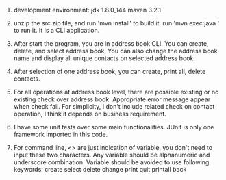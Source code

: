 1. development environment:
jdk 1.8.0_144
maven 3.2.1

2. unzip the src zip file, and run 'mvn install' to build it.
run 'mvn exec:java ' to run it. It is a CLI application.

3. After start the program, you are in address book CLI.
You can create, delete, and select address book, You can also change the address book name
and display all unique contacts on selected address book.

4. After selection of one address book, you can create, print all, delete contacts.

5. For all operations at address book level, there are possible existing or no existing check over address book.
Appropriate error message appear when check fail.
For simplicity, I don't include related check on contact operation, I think it depends on business requirement.

6. I have some unit tests over some main functionalities. JUnit is only one framework imported in this code.

7. For command line, <> are just indication of variable, you don't need to input these two characters.
Any variable should be alphanumeric and underscore combination.
Variable should be avoided to use following keywords:
                              create
                              select
                              delete
                              change
                              print
                              quit
                              printall
                              back
